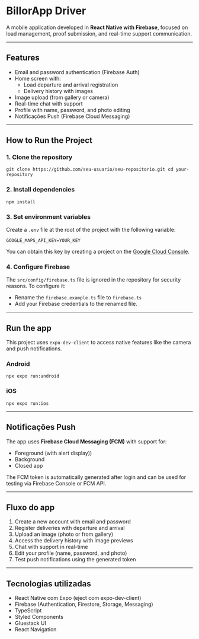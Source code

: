 # BillorApp Driver

A mobile application developed in **React Native with Firebase**, focused on load management, proof submission, and real-time support communication.

---

## Features

- Email and password authentication (Firebase Auth)
- Home screen with:
  - Load departure and arrival registration 
  - Delivery history with images  
- Image upload (from gallery or camera)  
- Real-time chat with support
- Profile with name, password, and photo editing
- Notificações Push (Firebase Cloud Messaging)

---

## How to Run the Project

### 1. Clone the repository

```git clone https://github.com/seu-usuario/seu-repositorio.git cd your-repository```

### 2. Install dependencies

```npm install```

### 3. Set environment variables

Create a `.env` file at the root of the project with the following variable:

```GOOGLE_MAPS_API_KEY=YOUR_KEY```

You can obtain this key by creating a project on the [Google Cloud Console](https://console.cloud.google.com/).

### 4. Configure Firebase

The `src/config/firebase.ts` file is ignored in the repository for security reasons. To configure it:

- Rename the `firebase.example.ts` file to `firebase.ts`
- Add your Firebase credentials to the renamed file.

---

## Run the app

This project uses `expo-dev-client` to access native features like the camera and push notifications.

### Android

```npx expo run:android```

### iOS

```npx expo run:ios```

---

## Notificações Push

The app uses **Firebase Cloud Messaging (FCM)** with support for:

- Foreground (with alert display))  
- Background
- Closed app  

The FCM token is automatically generated after login and can be used for testing via Firebase Console or FCM API.

---

## Fluxo do app

1. Create a new account with email and password
2. Register deliveries with departure and arrival  
3. Upload an image (photo or from gallery)
4. Access the delivery history with image previews 
5. Chat with support in real-time
6. Edit your profile (name, password, and photo) 
7. Test push notifications using the generated token

---

## Tecnologias utilizadas

- React Native com Expo (eject com expo-dev-client)  
- Firebase (Authentication, Firestore, Storage, Messaging)  
- TypeScript  
- Styled Components  
- Gluestack UI  
- React Navigation
